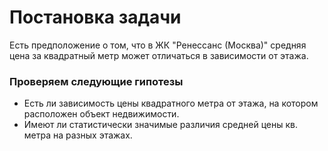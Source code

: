 # Постановка задачи
 Есть предположение о том, что в ЖК "Ренессанс (Москва)" средняя цена за квадратный метр может отличаться в зависимости от этажа.

### Проверяем следующие гипотезы
- Есть ли зависимость цены квадратного метра от этажа, на котором расположен объект недвижимости.
- Имеют ли статистически значимые различия средней цены кв. метра на разных этажах.